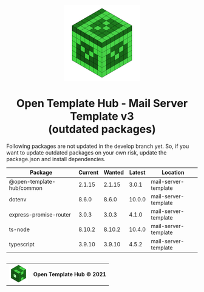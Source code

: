 <p align="center">
  <a href="https://opentemplatehub.com">
    <img src="https://raw.githubusercontent.com/open-template-hub/open-template-hub.github.io/master/assets/logo/server/mail-server-logo.png" alt="Logo" width=200>
  </a>
</p>


<h1 align="center">
Open Template Hub - Mail Server Template v3
  <br/>
(outdated packages)
</h1>

Following packages are not updated in the develop branch yet. So, if you want to update outdated packages on your own risk, update the package.json and install dependencies.

| Package                     | Current   | Wanted   | Latest   | Location |
| --- | --- | --- | --- | --- |
| @open-template-hub/common   |  2.1.15   | 2.1.15   |  3.0.1   | mail-server-template |
| dotenv                      |   8.6.0   |  8.6.0   | 10.0.0   | mail-server-template |
| express-promise-router      |   3.0.3   |  3.0.3   |  4.1.0   | mail-server-template |
| ts-node                     |  8.10.2   | 8.10.2   | 10.4.0   | mail-server-template |
| typescript                  |  3.9.10   | 3.9.10   |  4.5.2   | mail-server-template |

<table align="right"><tr><td><a href="https://opentemplatehub.com"><img src="https://raw.githubusercontent.com/open-template-hub/open-template-hub.github.io/master/assets/logo/brand-logo.png" width="50px" alt="oth"/></a></td><td><b>Open Template Hub © 2021</b></td></tr></table>

